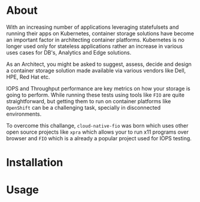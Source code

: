 # About
With an increasing number of applications leveraging statefulsets and running their apps on Kubernetes, container storage solutions have become an important factor in architecting container platforms. Kubernetes is no longer used only for stateless applications rather an increase in various uses cases for DB's, Analytics and Edge solutions.

As an Architect, you might be asked to suggest, assess, decide and design a container storage solution made available via various vendors like Dell, HPE, Red Hat etc.

IOPS and Throughput performance are key metrics on how your storage is going to perform. While running these tests using tools like `FIO` are quite straightforward, but getting them to run on container platforms like `OpenShift` can be a challenging task, specially in disconnected environments.

To overcome this challange, `cloud-native-fio` was born which uses other open source projects like `xpra` which allows your to run x11 programs over browser and `FIO` which is a already a popular project used for IOPS testing. 

# Installation

# Usage

